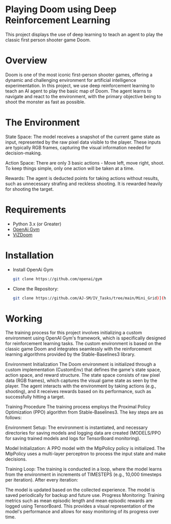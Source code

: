 # Playing Doom using Deep Reinforcement Learning

This project displays the use of deep learning to teach an agent to play the classic first person shooter game Doom.

# Overview

Doom is one of the most iconic first-person shooter games, offering a dynamic and challenging environment for artificial intelligence experimentation. In this project, we use deep reinforcement learning to teach an AI agent to play the basic map of Doom. The agent learns to navigate and react to the environment, with the primary objective being to shoot the monster as fast as possible.

# The Environment

State Space: The model receives a snapshot of the current game state as input, represented by the raw pixel data visible to the player. These inputs are typically RGB frames, capturing the visual information needed for decision-making.

Action Space: There are only 3 basic actions - Move left, move right, shoot. To keep things simple, only one action will be taken at a time.

Rewards: The agent is deducted points for taking actions without results, such as unnecessary strafing and reckless shooting. It is rewarded heavily for shooting the target.

# Requirements
- Python 3.x (or Greater)
- [OpenAi Gym]([https://gymnasium.farama.org/])
- [ViZDoom](https://github.com/Farama-Foundation/ViZDoom/tree/master)

# Installation 
- Install OpenAi Gym
   ``` bash
   git clone https://github.com/openai/gym 
-  Clone the Repository:
   ``` bash  
   git clone https://github.com/AJ-SM/IV_Tasks/tree/main/Mini_Grid)](https://github.com/AJ-SM/IV_Tasks/tree/main/Mini_Grid

# Working

The training process for this project involves initializing a custom environment using OpenAI Gym's framework, which is specifically designed for reinforcement learning tasks. The custom environment is based on the classic game Doom and integrates seamlessly with the reinforcement learning algorithms provided by the Stable-Baselines3 library.

Environment Initialization
The Doom environment is initialized through a custom implementation (CustomEnv) that defines the game's state space, action space, and reward structure. The state space consists of raw pixel data (RGB frames), which captures the visual game state as seen by the player. The agent interacts with the environment by taking actions (e.g., shooting), and it receives rewards based on its performance, such as successfully hitting a target.

Training Procedure
The training process employs the Proximal Policy Optimization (PPO) algorithm from Stable-Baselines3. The key steps are as follows:

Environment Setup:
The environment is instantiated, and necessary directories for saving models and logging data are created (MODELS/PPO for saving trained models and logs for TensorBoard monitoring).

Model Initialization:
A PPO model with the MlpPolicy policy is initialized. The MlpPolicy uses a multi-layer perceptron to process the input state and make decisions.

Training Loop:
The training is conducted in a loop, where the model learns from the environment in increments of TIMESTEPS (e.g., 10,000 timesteps per iteration). After every iteration:

The model is updated based on the collected experience.
The model is saved periodically for backup and future use.
Progress Monitoring:
Training metrics such as mean episodic length and mean episodic rewards are logged using TensorBoard. This provides a visual representation of the model's performance and allows for easy monitoring of its progress over time.
